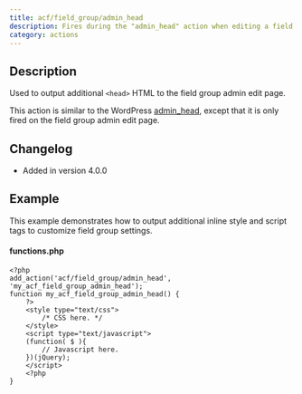 ```yaml
---
title: acf/field_group/admin_head
description: Fires during the "admin_head" action when editing a field group.
category: actions
---
```


## Description
Used to output additional `<head>` HTML to the field group admin edit page.

This action is similar to the WordPress [admin_head](https://codex.wordpress.org/Plugin_API/Action_Reference/admin_head), except that it is only fired on the field group admin edit page.

## Changelog
- Added in version 4.0.0

## Example
This example demonstrates how to output additional inline style and script tags to customize field group settings.

#### functions.php
```
<?php
add_action('acf/field_group/admin_head', 'my_acf_field_group_admin_head');
function my_acf_field_group_admin_head() {
	?>
	<style type="text/css">
		/* CSS here. */
	</style>
	<script type="text/javascript">
	(function( $ ){
		// Javascript here.
	})(jQuery);
	</script>
	<?php
}
```